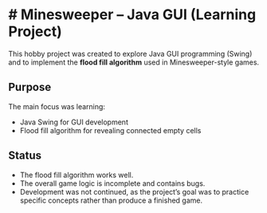 # # Minesweeper – Java GUI (Learning Project)

This hobby project was created to explore Java GUI programming (Swing) and to implement the **flood fill algorithm** used in Minesweeper-style games.

## Purpose
The main focus was learning:
- Java Swing for GUI development
- Flood fill algorithm for revealing connected empty cells

## Status
- The flood fill algorithm works well.
- The overall game logic is incomplete and contains bugs.
- Development was not continued, as the project’s goal was to practice specific concepts rather than produce a finished game.
